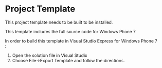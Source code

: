 Project Template
===

This project template needs to be built to be installed.


This template includes the full source code for Windows Phone 7


In order to build this template in Visual Studio Express for Windows Phone 7 :

1. Open the solution file in Visual Studio
2. Choose File->Export Template and follow the directions.